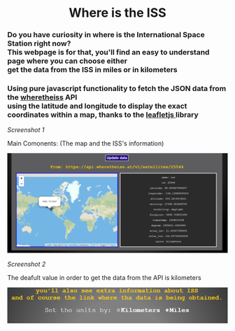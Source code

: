 <h1 align="center">Where is the ISS</h1>
<h3>
  Do you have curiosity in where is the International Space Station right now?<br>
  This webpage is for that, you'll find an easy to understand page where you can choose either<br>
  get the data from the ISS in miles or in kilometers
</h3>
<h3>
  Using pure javascript functionality to fetch the JSON data from the <a href='https://wheretheiss.at'>wheretheiss</a> API<br>
  using the latitude and longitude to display the exact coordinates within a map, thanks to the <a      href='https://leafletjs.com/index.html'>leafletjs </a>library<br>
</h3>
<p><i>Screenshot 1</i></p>
<p>Main Comonents: (The map and the ISS's information)</p>
<img src="/screenshots/view.png/">

<p><i>Screenshot 2</i></p>
<p>The deafult value in order to get the data from the API is kilometers</p>
<img src="/screenshots/viewUnits.png/">

